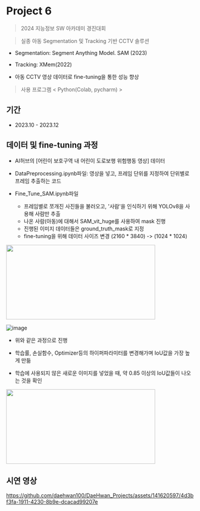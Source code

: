 # Project 6
> 2024 지능정보 SW 아카데미 경진대회

> 실종 아동 Segmentation 및 Tracking 기반 CCTV 솔루션

* Segmentation: Segment Anything Model. SAM (2023)

* Tracking: XMem(2022)

* 아동 CCTV 영상 데이터로 fine-tuning을 통한 성능 향상

> 사용 프로그램 < Python(Colab, pycharm) >

## 기간

* 2023.10 - 2023.12

## 데이터 및 fine-tuning 과정

* AI허브의 [어린이 보호구역 내 어린이 도로보행 위험행동 영상] 데이터

* DataPreprocessing.ipynb파일: 영상을 넣고, 프레임 단위를 지정하여 단위별로 프레임 추출하는 코드

* Fine_Tune_SAM.ipynb파일
  - 프레임별로 쪼개진 사진들을 불러오고, '사람'을 인식하기 위해 YOLOv8을 사용해 사람만 추출
  - 나온 사람(아동)에 대해서 SAM_vit_huge를 사용하여 mask 진행
  - 진행된 이미지 데이터들은 ground_truth_mask로 지정
  - fine-tuning을 위해 데이터 사이즈 변경 (2160 * 3840) -> (1024 * 1024)
    
<img src="https://github.com/daehwan100/DaeHwan_Projects/assets/141620597/5d791b1d-33f0-472b-b78e-bb308e235c7f.png" width="400" height="200"/>

![image](https://github.com/daehwan100/DaeHwan_Projects/assets/141620597/86063704-4ebd-444c-b4f4-50cb8c10e4da)

* 위와 같은 과정으로 진행

* 학습률, 손실함수, Optimizer등의 하이퍼파라미터를 변경해가며 IoU값을 가장 높게 만듦

* 학습에 사용되지 않은 새로운 이미지를 넣었을 때, 약 0.85 이상의 IoU값들이 나오는 것을 확인
  
<img src="https://github.com/daehwan100/DaeHwan_Projects/assets/141620597/e77aba82-1cef-425b-bbbb-9056215f8b34.png" width="400" height="200"/>

## 시연 영상

https://github.com/daehwan100/DaeHwan_Projects/assets/141620597/4d3bf3fa-1911-4230-8b9e-dcacad99207e

